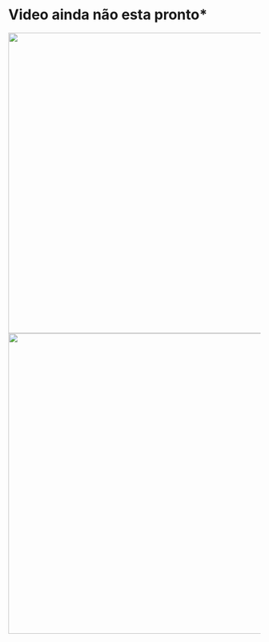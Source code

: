# Video ainda não esta pronto*
<a href="xxx" target="_blank"><img src="https://i.ibb.co/X5KZ750/Apresenta-o-em-v-deo.png"  width="600"></a>
<a href="https://www.flipbookpdf.net/web/site/7c32cf7a738da964d1b42a725262efdb2da094ed202211.pdf.html"><img src="https://i.ibb.co/7pj7tvZ/Apresenta-o-escrita-1.png" width="600"></a>



